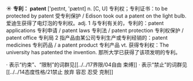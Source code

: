 ☀ <span class="category">**专利：**</span>
<span class="vocabulary">**patent**</span> ['peɪtnt, 'pætnt] 
<span class="definition">n. [C, U] 专利权；专利证书：</span>to be protected by patent 受专利保护 / Edison took out a patent on the light bulb. 爱迪生获得了电灯泡的专利权。<span class="definition">adj. 1 与专利有关的，专利的：</span>patent applications 专利申请 / patent laws 专利法 / patent protection 专利权保护 / patent office 专利局 <span class="definition">2 指产品由某公司专利生产或专利经销的：</span>patent medicines 专利药品 / a patent product 专利产品 <span class="definition">vt. 获得专利权：</span>The university has patented the invention. 那所大学已获得了该项发明的专利。

· 表示“约束”、“限制”的词群见[[../../17界限/04自由 束缚]]
· 表示“禁止”的词群见[[../../14态度性格/21禁止 放弃 容忍 忍受 克制]]
